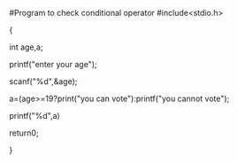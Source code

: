 #Program to check conditional operator
#include<stdio.h>

{

int age,a;

printf("enter your age");

scanf("%d",&age);

a=(age>=19?print("you can vote"):printf("you cannot vote");

printf("%d",a)

return0;

}
